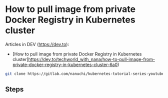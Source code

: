 # How to pull image from private Docker Registry in Kubernetes cluster

Articles in DEV (https://dev.to):

* [How to pull image from private Docker Registry in Kubernetes cluster]https://dev.to/techworld_with_nana/how-to-pull-image-from-private-docker-registry-in-kubernetes-cluster-6a0)

```sh
git clone https://gitlab.com/nanuchi/kubernetes-tutorial-series-youtube.git
```

## Steps
